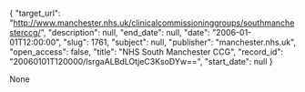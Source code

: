 {
  "target_url": "http://www.manchester.nhs.uk/clinicalcommissioninggroups/southmanchesterccg/", 
  "description": null, 
  "end_date": null, 
  "date": "2006-01-01T12:00:00", 
  "slug": 1761, 
  "subject": null, 
  "publisher": "manchester.nhs.uk", 
  "open_access": false, 
  "title": "NHS South Manchester CCG", 
  "record_id": "20060101T120000/IsrgaALBdLOtjeC3KsoDYw==", 
  "start_date": null
}

None